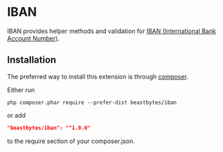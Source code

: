 # IBAN
IBAN provides helper methods and validation for [IBAN (International Bank Account Number)](https://www.iban.com).

## Installation

The preferred way to install this extension is through [composer](http://getcomposer.org/download/).

Either run

```
php composer.phar require --prefer-dist beastbytes/iban
```

or add

```json
"beastbytes/iban": "^1.0.0"
```

to the require section of your composer.json.